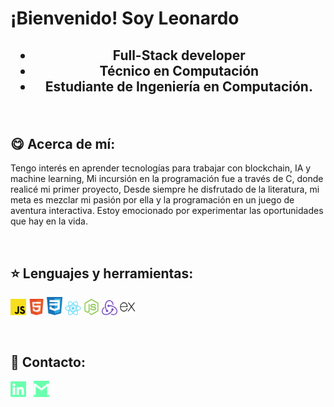 <h1>¡Bienvenido! Soy Leonardo</h1>

<h2 align="center">
    <ul>
        <li>Full-Stack developer</li>
        <li>Técnico en Computación</li>
        <li>Estudiante de Ingeniería en Computación.</li>
    </ul>
</h2>

&nbsp;&nbsp;

## :yum: Acerca de mí:

<p>
Tengo interés en aprender tecnologías para trabajar con blockchain, IA y machine learning,  Mi incursión en la programación fue a través de C, donde realicé mi primer proyecto, Desde siempre he disfrutado de la literatura, mi meta es mezclar mi pasión por ella y la programación en un juego de aventura interactiva. Estoy emocionado por experimentar las oportunidades que hay en la vida.
</p>

&nbsp;&nbsp;

## :star: Lenguajes y herramientas:

<div>
    <!-- <div> -->
        <!-- <h4>JavaScript</h4> -->
        <img width="5%" src="./logos/JS.png">
    <!-- </div> &nbsp; -->
    <!-- <div> -->
        <!-- <h4>HTML</h4> -->
        <img width="5%" src="./logos/HTML.png">
    <!-- </div> -->
    <!-- <div> -->
        <!-- <h4>CSS</h4> -->
        <img width="5%" src="./logos/CSS.png">
    <!-- </div> -->
    <!-- <div> -->
        <!-- <h4>React</h4> -->
        <img width="5%" src="./logos/ReactJS.png">
    <!-- </div> -->
    <!-- <div> -->
        <!-- <h4>NodeJS</h4> -->
        <img width="5%" src="./logos/NodeJS.png">
    <!-- </div> -->
    <!-- <div> -->
        <!-- <h4>React-Redux</h4> -->
        <img width="5%" src="./logos/ReactRedux.png">
    <!-- </div> -->
    <!-- <div> -->
        <!-- <h4>Express</h4> -->
        <img width="5%" src="./logos/ExpressJS.png">
    <!-- </div> -->
</div>

&nbsp;

<!-- ## :pushpin: My proyects


&nbsp; -->

## :paperclip: Contacto:
<span >
<a href="https://www.linkedin.com/in/leonardogabriellopeztellez/" ><img width="5%" src="./logos/linkedin-icon-green.png"></a> &nbsp;
<a href="https://github.com/LGLT" ><img width="5%" src="./logos/gmail-icon-green.png"></a>
</span>